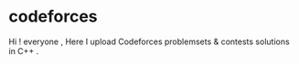 # codeforces
Hi ! everyone ,
Here I upload Codeforces problemsets &amp; contests solutions in C++ .


